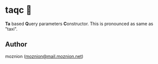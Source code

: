 # taqc 🚕

<b>Ta</b> based <b>Q</b>uery parameters <b>C</b>onstructor.  This is pronounced as same as "taxi".

## Author

moznion (<moznion@mail.moznion.net>)

